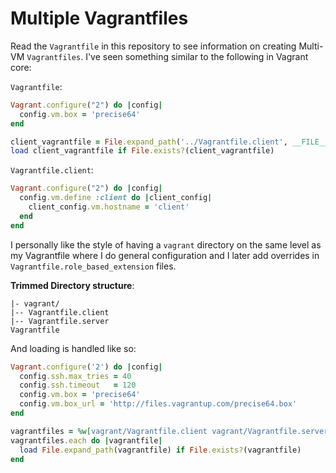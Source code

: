 # Multiple Vagrantfiles
Read the `Vagrantfile` in this repository to see information on creating Multi-VM `Vagrantfiles`.
I've seen something similar to the following in Vagrant core:

`Vagrantfile`:

```ruby
Vagrant.configure("2") do |config|
  config.vm.box = 'precise64'
end

client_vagrantfile = File.expand_path('../Vagrantfile.client', __FILE__)
load client_vagrantfile if File.exists?(client_vagrantfile)
```

`Vagrantfile.client`:

```ruby
Vagrant.configure("2") do |config|
  config.vm.define :client do |client_config|
    client_config.vm.hostname = 'client'
  end
end
```

I personally like the style of having a `vagrant` directory on the same level as my Vagrantfile where I
do general configuration and I later add overrides in `Vagrantfile.role_based_extension` files.

**Trimmed Directory structure**:

```
|- vagrant/
|-- Vagrantfile.client
|-- Vagrantfile.server
Vagrantfile
```

And loading is handled like so:

```ruby
Vagrant.configure('2') do |config|
  config.ssh.max_tries = 40
  config.ssh.timeout   = 120
  config.vm.box = 'precise64'
  config.vm.box_url = 'http://files.vagrantup.com/precise64.box'
end

vagrantfiles = %w[vagrant/Vagrantfile.client vagrant/Vagrantfile.server]
vagrantfiles.each do |vagrantfile|
  load File.expand_path(vagrantfile) if File.exists?(vagrantfile)
end

```

